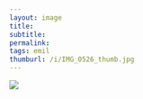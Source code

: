 ```yaml
---
layout: image
title: 
subtitle: 
permalink: 
tags: emil
thumburl: /i/IMG_0526_thumb.jpg
---
```

![]({{site.url}}/i/IMG_0526_thumb.jpg)
